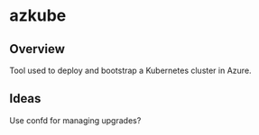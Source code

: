 # azkube

## Overview
Tool used to deploy and bootstrap a Kubernetes cluster in Azure.

## Ideas

Use confd for managing upgrades?
